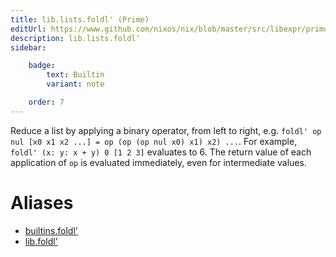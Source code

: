 ```yaml
---
title: lib.lists.foldl' (Prime)
editUrl: https://www.github.com/nixos/nix/blob/master/src/libexpr/primops.cc
description: lib.lists.foldl'
sidebar:

    badge:
        text: Builtin
        variant: note

    order: 7
---
```


Reduce a list by applying a binary operator, from left to right,
e.g. `foldl' op nul [x0 x1 x2 ...] = op (op (op nul x0) x1) x2)
...`. For example, `foldl' (x: y: x + y) 0 [1 2 3]` evaluates to 6.
The return value of each application of `op` is evaluated immediately,
even for intermediate values.


# Aliases

- [builtins.foldl'](/nix-doc-comments/reference/builtins/builtins-foldl' (prime))
- [lib.foldl'](/nix-doc-comments/reference/lib/lib-foldl' (prime))


